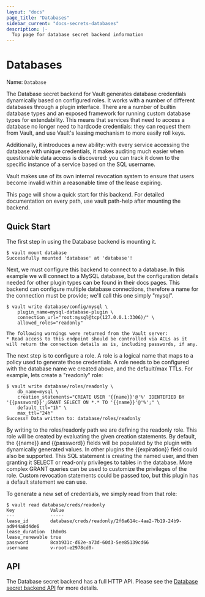 ```yaml
---
layout: "docs"
page_title: "Databases"
sidebar_current: "docs-secrets-databases"
description: |-
  Top page for database secret backend information
---
```


# Databases

Name: `Database`

The Database secret backend for Vault generates database credentials dynamically
based on configured roles. It works with a number of different databases through
a plugin interface. There are a number of builtin database types and an exposed
framework for running custom database types for extendability. This means that
services that need to access a database no longer need to hardcode credentials:
they can request them from Vault, and use Vault's leasing mechanism to more
easily roll keys.

Additionally, it introduces a new ability: with every service accessing the
database with unique credentials, it makes auditing much easier when
questionable data access is discovered: you can track it down to the specific
instance of a service based on the SQL username.

Vault makes use of its own internal revocation system to ensure that users
become invalid within a reasonable time of the lease expiring.

This page will show a quick start for this backend. For detailed documentation
on every path, use vault path-help after mounting the backend.

## Quick Start

The first step in using the Database backend is mounting it.

```text
$ vault mount database
Successfully mounted 'database' at 'database'!
```

Next, we must configure this backend to connect to a database. In this example
we will connect to a MySQL database, but the configuration details needed for
other plugin types can be found in their docs pages. This backend can configure
multiple database connections, therefore a name for the connection must be
provide; we'll call this one simply "mysql".

```
$ vault write database/config/mysql \
    plugin_name=mysql-database-plugin \
    connection_url="root:mysql@tcp(127.0.0.1:3306)/" \
    allowed_roles="readonly"

The following warnings were returned from the Vault server:
* Read access to this endpoint should be controlled via ACLs as it will return the connection details as is, including passwords, if any.
```

The next step is to configure a role. A role is a logical name that maps to a
policy used to generate those credentials. A role needs to be configured with
the database name we created above, and the default/max TTLs. For example, lets
create a "readonly" role:

```
$ vault write database/roles/readonly \
    db_name=mysql \
    creation_statements="CREATE USER '{{name}}'@'%' IDENTIFIED BY '{{password}}';GRANT SELECT ON *.* TO '{{name}}'@'%';" \
    default_ttl="1h" \
    max_ttl="24h"
Success! Data written to: database/roles/readonly
```
By writing to the roles/readonly path we are defining the readonly role. This
role will be created by evaluating the given creation statements. By default,
the {{name}} and {{password}} fields will be populated by the plugin with
dynamically generated values. In other plugins the {{expiration}} field could
also be supported. This SQL statement is creating the named user, and then
granting it SELECT or read-only privileges to tables in the database. More
complex GRANT queries can be used to customize the privileges of the role.
Custom revocation statements could be passed too, but this plugin has a default
statement we can use.

To generate a new set of credentials, we simply read from that role:

```
$ vault read database/creds/readonly
Key            	Value
---            	-----
lease_id       	database/creds/readonly/2f6a614c-4aa2-7b19-24b9-ad944a8d4de6
lease_duration 	1h0m0s
lease_renewable	true
password       	8cab931c-d62e-a73d-60d3-5ee85139cd66
username       	v-root-e2978cd0-
```

## API

The Database secret backend has a full HTTP API. Please see the [Database secret
backend API](/api/secret/database/index.html) for more details.


